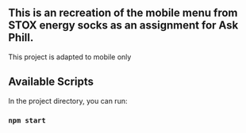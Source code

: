 ## This is an recreation of the mobile menu from STOX energy socks as an assignment for Ask Phill.

This project is adapted to mobile only

## Available Scripts

In the project directory, you can run:

### `npm start`
